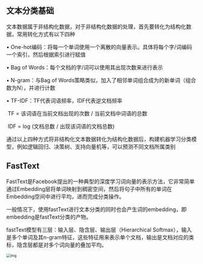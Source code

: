 ## 文本分类基础

文本数据属于非结构化数据，对于非结构化数据的处理，首先要转化为结构化数据，常用转化方式有以下四种

• One-hot编码：将每一个单词使用一个离散的向量表示。具体将每个字/词编码一个索引，然后根据索引进行赋值

• Bag of Words：每个文档的字/词可以使用其出现次数来进行表示

• N-gram：与Bag of Words策略类似，加入了相邻单词组合成为的新单词（组合数为N），并进行计数

• TF-IDF：TF代表词语频率，IDF代表逆文档频率

​	TF = 该词语在当前文档出现的次数 / 当前文档中词语的总数

​	IDF = log (文档总数 / 出现该词语的文档总数)

通过以上四种方式将非结构化文本数据转化为结构化数据后，构建机器学习分类模型，例如逻辑回归、决策树、支持向量机等，可以预测不同文档所属类别

## FastText

FastText是Facebook提出的一种典型的深度学习词向量的表示方法，它非常简单通过Embedding层将单词映射到稠密空间，然后将句子中所有的单词在Embedding空间中进行平均，进而完成分类操作。

一般情况下，使用fastText进行文本分类的同时也会产生词的embedding，即embedding是fastText分类的产物。

fastText模型有三层：输入层、隐含层、输出层（Hierarchical Softmax），输入是多个单词及其n-gram特征，这些特征用来表示单个文档，输出是文档对应的类标，隐含层都是对多个词向量的叠加平均。

<img src="https://pic2.zhimg.com/80/v2-7f38f23e98ee89d21fd16e34d5f07d69_720w.jpg" alt="img" style="zoom:67%;" />